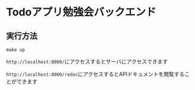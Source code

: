 # Todoアプリ勉強会バックエンド
## 実行方法

```
make up
```

`http://localhost:8000/`にアクセスするとサーバにアクセスできます

`http://localhost:8000/redoc`にアクセスするとAPIドキュメントを閲覧することができます


